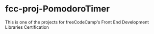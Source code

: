 # fcc-proj-PomodoroTimer
 This is one of the projects for freeCodeCamp's Front End Development Libraries Certification
